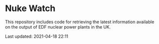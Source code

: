 # Nuke Watch

This repository includes code for retrieving the latest information available on the output of EDF nuclear power plants in the UK.

Last updated: 2021-04-18 22:11
